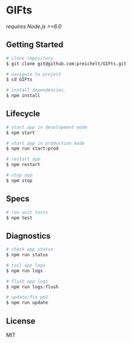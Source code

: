 GIFts
==================================
_requires Node.js >=6.0_

Getting Started
---------------
```sh
# clone repository
$ git clone git@github.com:preichelt/GIFts.git

# navigate to project
$ cd GIFts

# install dependencies
$ npm install
```

Lifecycle
---------------
```sh
# start app in development mode
$ npm start

# start app in production mode
$ npm run start:prod

# restart app
$ npm restart

# stop app
$ npm stop
```

Specs
---------------
```sh
# run unit tests
$ npm test
```

Diagnostics
---------------
```sh
# check app status
$ npm run status

# tail app logs
$ npm run logs

# flush app logs
$ npm run logs:flush

# update/fix pm2
$ npm run update
```

License
-------

MIT
